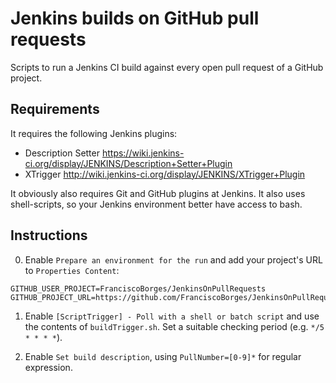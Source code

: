 # Jenkins builds on GitHub pull requests

Scripts to run a Jenkins CI build against every open pull request of a GitHub project.

## Requirements

It requires the following Jenkins plugins:
- Description Setter https://wiki.jenkins-ci.org/display/JENKINS/Description+Setter+Plugin
- XTrigger http://wiki.jenkins-ci.org/display/JENKINS/XTrigger+Plugin

It obviously also requires Git and GitHub plugins at Jenkins. It also uses shell-scripts, so your Jenkins environment better have access to bash.

## Instructions

0. Enable ```Prepare an environment for the run``` and add your project's URL to ```Properties Content```:

```
GITHUB_USER_PROJECT=FranciscoBorges/JenkinsOnPullRequests
GITHUB_PROJECT_URL=https://github.com/FranciscoBorges/JenkinsOnPullRequests
```

1. Enable ```[ScriptTrigger] - Poll with a shell or batch script``` and use the contents of ```buildTrigger.sh```. Set a suitable checking period (e.g. ```*/5 * * * *```).

2. Enable ```Set build description```, using ```PullNumber=[0-9]*``` for regular expression.


